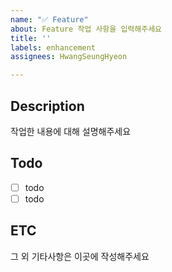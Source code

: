 ```yaml
---
name: "✅️ Feature"
about: Feature 작업 사항을 입력해주세요
title: ''
labels: enhancement
assignees: HwangSeungHyeon

---
```


## Description
작업한 내용에 대해 설명해주세요

## Todo
- [ ] todo
- [ ] todo

## ETC
그 외 기타사항은 이곳에 작성해주세요
